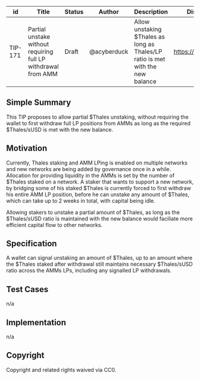 
| id      | Title | Status | Author | Description | Discussions to | Created |
| ----------- | ----------- | ----------- | ----------- | ----------- | ----------- | ----------- |
| TIP-171 | Partial unstake without requiring full LP withdrawal from AMM | Draft | @acyberduck | Allow unstaking $Thales as long as Thales/LP ratio is met with the new balance | https://discord.gg/thales | 2023-09-20

## Simple Summary
This TIP proposes to allow partial $Thales unstaking, without requiring the wallet to first withdraw full LP positions from AMMs as long as the required $Thales/sUSD is met with the new balance. 

## Motivation
Currently, Thales staking and AMM LPing is enabled on multiple networks and new networks are being added by governance once in a while. Allocation for providing liquidity in the AMMs is set by the number of $Thales staked on a network. A staker that wants to support a new network, by bridging some of his staked $Thales is currently forced to first withdraw his entire AMM LP position, before he can unstake any amount of $Thales, which can take up to 2 weeks in total, with capital being idle. 

Allowing stakers to unstake a partial amount of $Thales, as long as the $Thales/sUSD ratio is maintained with the new balance would faciliate more efficient capital flow to other networks. 

## Specification
A wallet can signal unstaking an amount of $Thales, up to an amount where the $Thales staked after withdrawal still maintains necessary $Thales/sUSD ratio across the AMMs LPs, including any signalled LP withdrawals. 

## Test Cases
n/a

## Implementation
n/a

## Copyright

Copyright and related rights waived via CC0.

